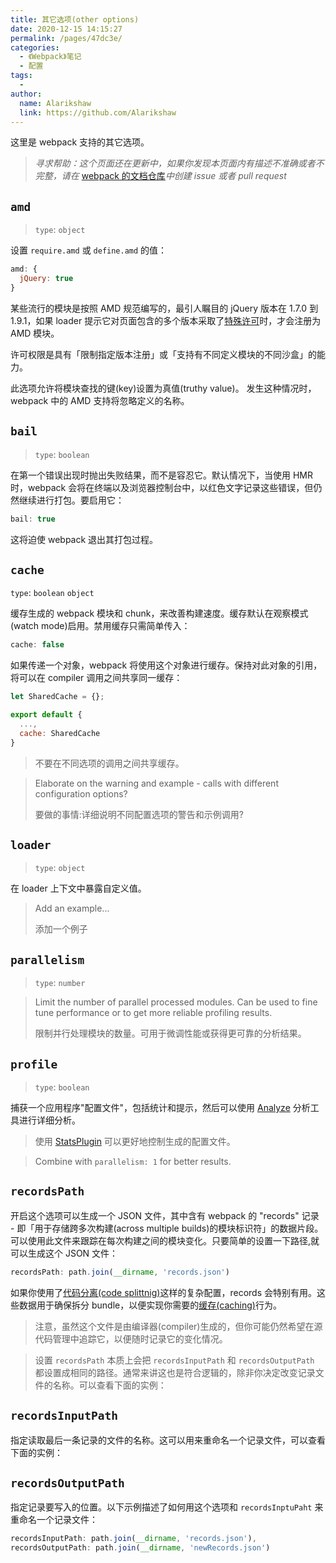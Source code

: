 ```yaml
---
title: 其它选项(other options)
date: 2020-12-15 14:15:27
permalink: /pages/47dc3e/
categories:
  - 《Webpack》笔记
  - 配置
tags:
  - 
author: 
  name: Alarikshaw
  link: https://github.com/Alarikshaw
---
```


这里是 webpack 支持的其它选项。

> *寻求帮助：这个页面还在更新中，如果你发现本页面内有描述不准确或者不完整，请在* [webpack 的文档仓库](https://github.com/webpack/webpack.js.org)*中创建 issue 或者 pull request*

## `amd`

> `type`: `object`

设置 `require.amd` 或 `define.amd` 的值：

```js
amd: {
  jQuery: true
}
```

某些流行的模块是按照 AMD 规范编写的，最引人瞩目的 jQuery 版本在 1.7.0 到 1.9.1，如果 loader 提示它对页面包含的多个版本采取了[特殊许可](https://github.com/amdjs/amdjs-api/wiki/jQuery-and-AMD)时，才会注册为 AMD 模块。

许可权限是具有「限制指定版本注册」或「支持有不同定义模块的不同沙盒」的能力。

此选项允许将模块查找的键(key)设置为真值(truthy value)。 发生这种情况时，webpack 中的 AMD 支持将忽略定义的名称。

## `bail`

> `type`: `boolean`

在第一个错误出现时抛出失败结果，而不是容忍它。默认情况下，当使用 HMR 时，webpack 会将在终端以及浏览器控制台中，以红色文字记录这些错误，但仍然继续进行打包。要启用它：

```js
bail: true
```

这将迫使 webpack 退出其打包过程。

## `cache`

`type`: `boolean` `object`

缓存生成的 webpack 模块和 chunk，来改善构建速度。缓存默认在观察模式(watch mode)启用。禁用缓存只需简单传入：

```js
cache: false
```

如果传递一个对象，webpack 将使用这个对象进行缓存。保持对此对象的引用，将可以在 compiler 调用之间共享同一缓存：

```js
let SharedCache = {};

export default {
  ...,
  cache: SharedCache
}
```

> 不要在不同选项的调用之间共享缓存。

> Elaborate on the warning and example - calls with different configuration options?
>
> 要做的事情:详细说明不同配置选项的警告和示例调用?

## `loader`

> `type`: `object`

在 loader 上下文中暴露自定义值。

> Add an example...
>
> 添加一个例子

## `parallelism`

> `type`: `number`

> Limit the number of parallel processed modules. Can be used to fine tune performance or to get more reliable profiling results.
>
> 限制并行处理模块的数量。可用于微调性能或获得更可靠的分析结果。

## `profile`

> `type`: `boolean`

捕获一个应用程序"配置文件"，包括统计和提示，然后可以使用 [Analyze](https://webpack.github.io/analyse/) 分析工具进行详细分析。

> 使用 [StatsPlugin](https://www.npmjs.com/package/stats-webpack-plugin) 可以更好地控制生成的配置文件。

> Combine with `parallelism: 1` for better results.

## `recordsPath`

开启这个选项可以生成一个 JSON 文件，其中含有 webpack 的 "records" 记录 - 即「用于存储跨多次构建(across multiple builds)的模块标识符」的数据片段。可以使用此文件来跟踪在每次构建之间的模块变化。只要简单的设置一下路径,就可以生成这个 JSON 文件：

```js
recordsPath: path.join(__dirname, 'records.json')
```

如果你使用了[代码分离(code splittnig)](https://www.webpackjs.com/guides/code-splitting)这样的复杂配置，records 会特别有用。这些数据用于确保拆分 bundle，以便实现你需要的[缓存(caching)](https://www.webpackjs.com/guides/caching)行为。

> 注意，虽然这个文件是由编译器(compiler)生成的，但你可能仍然希望在源代码管理中追踪它，以便随时记录它的变化情况。

> 设置 `recordsPath` 本质上会把 `recordsInputPath` 和 `recordsOutputPath` 都设置成相同的路径。通常来讲这也是符合逻辑的，除非你决定改变记录文件的名称。可以查看下面的实例：

## `recordsInputPath`

指定读取最后一条记录的文件的名称。这可以用来重命名一个记录文件，可以查看下面的实例：

## `recordsOutputPath`

指定记录要写入的位置。以下示例描述了如何用这个选项和 `recordsInptuPaht` 来重命名一个记录文件：

```js
recordsInputPath: path.join(__dirname, 'records.json'),
recordsOutputPath: path.join(__dirname, 'newRecords.json')
```

